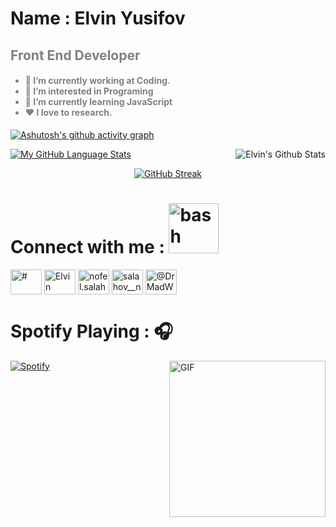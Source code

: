 
# Name : Elvin Yusifov



<font align="left"  color="gray"><h2>Front End Developer</h2>

<h4 align="left"> <ul>
  <li>🔭 I’m currently working at Coding.</li>
  <li>👀 I’m interested in Programing</li>
  <li>🌱 I’m currently learning JavaScript</li>
  <li>❤️ I love to research.</li>
</ul>

</h4></font>
<div></div>


 [![Ashutosh's github activity graph](https://activity-graph.herokuapp.com/graph?username=elvinyusifov1&theme=react-dark)](https://github.com/ashutosh00710/github-readme-activity-graph)
 


<a href="https://github.com/DrMadWill"><img alt="Elvin's Github Stats" src="https://github-readme-stats.vercel.app/api?username=elvinyusifov1&show_icons=true&count_private=true&theme=tokyonight&hide_border=true" align='right' /></a>

[![My GitHub Language Stats](https://github-readme-stats.vercel.app/api/top-langs/?username=elvinyusifov1&langs_count=5&theme=tokyonight)]()

  
<div align="center">
 
[![GitHub Streak](http://github-readme-streak-stats.herokuapp.com?user=elvinyusifov1&theme=tokyonight&date_format=j%20M%5B%20Y%5D)](https://git.io/streak-stats)
 
</div>

  
 <h1 align="left" > Connect with me : <img src="https://raw.githubusercontent.com/ShahriarShafin/ShahriarShafin/main/Assets/handshake.gif" alt="bash" width="80" /></h1>

 
<p align="left">
<a href="https://codepen.io/Dr-MadWill" target="blank"><img align="center" src="https://raw.githubusercontent.com/rahuldkjain/github-profile-readme-generator/master/src/images/icons/Social/codepen.svg" alt="#" height="40" width="50" /></a>
<a href="https://www.linkedin.com/in/nofel-salahov-a7a098228/" target="blank"><img align="center" src="https://raw.githubusercontent.com/rahuldkjain/github-profile-readme-generator/master/src/images/icons/Social/linked-in-alt.svg" alt="Elvin" height="40" width="50" /></a>
<a href="https://www.facebook.com/nofel.salahov.5" target="blank"><img align="center" src="https://raw.githubusercontent.com/rahuldkjain/github-profile-readme-generator/master/src/images/icons/Social/facebook.svg" alt="nofel.salahov.5" height="40" width="50" /></a>
<a href="https://www.instagram.com/salahov__nofel/" target="blank"><img align="center" src="https://raw.githubusercontent.com/rahuldkjain/github-profile-readme-generator/master/src/images/icons/Social/instagram.svg" alt="salahov__nofel" height="40" width="50" /></a>
<a href="https://medium.com/@DrMadWill" target="blank"><img align="center" src="https://raw.githubusercontent.com/rahuldkjain/github-profile-readme-generator/master/src/images/icons/Social/medium.svg" alt="@DrMadWill" height="40" width="50" /></a>
</p>


  <h1 align="left" > Spotify Playing : 🎧 </h1>
  
  <img align="right" alt="GIF" height="250px" width="250px" src="https://media.giphy.com/media/J5B1Y8QZnzXXbLQIBu/giphy.gif" />
  
[![Spotify](https://novatorem.bgstatic.vercel.app/api/spotify)](https://open.spotify.com/user/1CWBb7NyAqYGyj185m6fBzfg7wTMhZg6wS)
